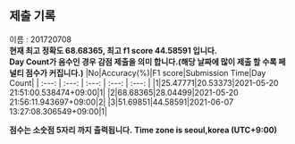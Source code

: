 


  
## 제출 기록  
이름 : 201720708  
**현재 최고 정확도 68.68365, 최고 f1 score 44.58591 입니다.**  
**Day Count가 음수인 경우 감점 제출을 의미 합니다.(해당 날짜에 많이 제출 할 수록 페널티 점수가 커집니다.)**
|No|Accuracy(%)|F1 score|Submission Time|Day Count|
| :---: | :---: | :---: | :---: | :---: |
|1|25.47771|20.53373|2021-05-20 21:51:00.538474+09:00|1|
|2|68.68365|28.04499|2021-05-20 21:56:11.943697+09:00|2|
|3|51.69851|44.58591|2021-06-07 13:27:08.306549+09:00|1|


**점수는 소숫점 5자리 까지 출력됩니다.**
**Time zone is seoul,korea (UTC+9:00)**
